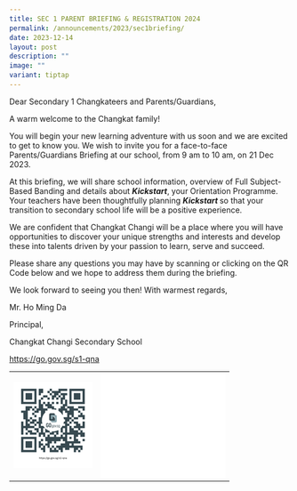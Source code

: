 ```yaml
---
title: SEC 1 PARENT BRIEFING & REGISTRATION 2024
permalink: /announcements/2023/sec1briefing/
date: 2023-12-14
layout: post
description: ""
image: ""
variant: tiptap
---
```

<p>Dear Secondary 1 Changkateers and Parents/Guardians,</p><p></p><p>A warm welcome to the Changkat family!</p><p>You will begin your new learning adventure with us soon and we are excited to get to know you. We wish to invite you for a face-to-face Parents/Guardians Briefing at our school, from 9 am to 10 am, on 21 Dec 2023. </p><p></p><p>At this briefing, we will share school information, overview of Full Subject-Based Banding and details about <strong><em>Kickstart</em></strong>, your Orientation Programme. Your teachers have been thoughtfully planning <strong><em>Kickstart </em></strong>so that your transition to secondary school life will be a positive experience.</p><p></p><p>We are confident that Changkat Changi will be a place where you will have opportunities to discover your unique strengths and interests and develop these into talents driven by your passion to learn, serve and succeed.</p><p></p><p>Please share any questions you may have by scanning or clicking on the QR Code below and we hope to address them during the briefing.</p><p>We look forward to seeing you then! With warmest regards,</p><p>Mr. Ho Ming Da</p><p>Principal,</p><p>Changkat Changi Secondary School</p><p></p><p><a href="https://go.gov.sg/s1-qna" rel="noopener noreferrer nofollow" target="_blank">https://go.gov.sg/s1-qna</a></p><p></p><table><tbody><tr><td rowspan="1" colspan="1"><div class="isomer-image-wrapper"><img style="width: 100%" height="auto" width="100%" alt="" src="/images/s1_qna.png"></div></td><td rowspan="1" colspan="1"><div class="isomer-image-wrapper"><img style="width: 100%" height="auto" width="100%" alt="" src="/images/white_box.jpg"></div></td></tr></tbody></table><p></p>